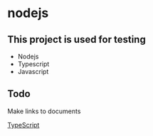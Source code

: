 
# nodejs

## This project is used for testing 
* Nodejs
* Typescript
* Javascript

## Todo
Make links to documents

[TypeScript](<http://www.typescriptlang.org/>)

